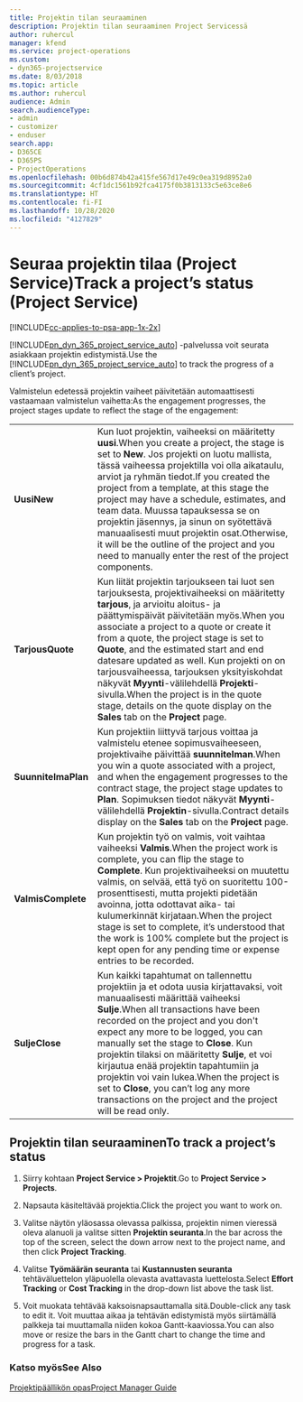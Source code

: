 ```yaml
---
title: Projektin tilan seuraaminen
description: Projektin tilan seuraaminen Project Servicessä
author: ruhercul
manager: kfend
ms.service: project-operations
ms.custom:
- dyn365-projectservice
ms.date: 8/03/2018
ms.topic: article
ms.author: ruhercul
audience: Admin
search.audienceType:
- admin
- customizer
- enduser
search.app:
- D365CE
- D365PS
- ProjectOperations
ms.openlocfilehash: 00b6d874b42a415fe567d17e49c0ea319d8952a0
ms.sourcegitcommit: 4cf1dc1561b92fca4175f0b3813133c5e63ce8e6
ms.translationtype: HT
ms.contentlocale: fi-FI
ms.lasthandoff: 10/28/2020
ms.locfileid: "4127829"
---
```

# <a name="track-a-projects-status-project-service"></a><span data-ttu-id="f4a74-103">Seuraa projektin tilaa (Project Service)</span><span class="sxs-lookup"><span data-stu-id="f4a74-103">Track a project’s status (Project Service)</span></span>

[!INCLUDE[cc-applies-to-psa-app-1x-2x](../includes/cc-applies-to-psa-app-1x-2x.md)]

<span data-ttu-id="f4a74-104">[!INCLUDE[pn_dyn_365_project_service_auto](../includes/pn-dyn-365-project-service-auto.md)] -palvelussa voit seurata asiakkaan projektin edistymistä.</span><span class="sxs-lookup"><span data-stu-id="f4a74-104">Use the [!INCLUDE[pn_dyn_365_project_service_auto](../includes/pn-dyn-365-project-service-auto.md)] to track the progress of a client’s project.</span></span>  

<span data-ttu-id="f4a74-105">Valmistelun edetessä projektin vaiheet päivitetään automaattisesti vastaamaan valmistelun vaihetta:</span><span class="sxs-lookup"><span data-stu-id="f4a74-105">As the engagement progresses, the project stages update to reflect the stage of the engagement:</span></span>  


|              |                                                                                                                                                                                                                                                                                                  |
|--------------|--------------------------------------------------------------------------------------------------------------------------------------------------------------------------------------------------------------------------------------------------------------------------------------------------|
|   <span data-ttu-id="f4a74-106">**Uusi**</span><span class="sxs-lookup"><span data-stu-id="f4a74-106">**New**</span></span>    | <span data-ttu-id="f4a74-107">Kun luot projektin, vaiheeksi on määritetty **uusi**.</span><span class="sxs-lookup"><span data-stu-id="f4a74-107">When you create a project, the stage is set to **New**.</span></span> <span data-ttu-id="f4a74-108">Jos projekti on luotu mallista, tässä vaiheessa projektilla voi olla aikataulu, arviot ja ryhmän tiedot.</span><span class="sxs-lookup"><span data-stu-id="f4a74-108">If you created the project from a template, at this stage the project may have a schedule, estimates, and team data.</span></span> <span data-ttu-id="f4a74-109">Muussa tapauksessa se on projektin jäsennys, ja sinun on syötettävä manuaalisesti muut projektin osat.</span><span class="sxs-lookup"><span data-stu-id="f4a74-109">Otherwise, it will be the outline of the project and you need to manually enter the rest of the project components.</span></span> |
|  <span data-ttu-id="f4a74-110">**Tarjous**</span><span class="sxs-lookup"><span data-stu-id="f4a74-110">**Quote**</span></span>   |      <span data-ttu-id="f4a74-111">Kun liität projektin tarjoukseen tai luot sen tarjouksesta, projektivaiheeksi on määritetty **tarjous**, ja arvioitu aloitus- ja päättymispäivät päivitetään myös.</span><span class="sxs-lookup"><span data-stu-id="f4a74-111">When you associate a project to a quote or create it from a quote, the project stage is set to **Quote**, and the estimated start and end datesare updated as well.</span></span> <span data-ttu-id="f4a74-112">Kun projekti on on tarjousvaiheessa, tarjouksen yksityiskohdat näkyvät **Myynti**-välilehdellä **Projekti**-sivulla.</span><span class="sxs-lookup"><span data-stu-id="f4a74-112">When the project is in the quote stage, details on the quote display on the **Sales** tab on the **Project** page.</span></span>      |
|   <span data-ttu-id="f4a74-113">**Suunnitelma**</span><span class="sxs-lookup"><span data-stu-id="f4a74-113">**Plan**</span></span>   |                                     <span data-ttu-id="f4a74-114">Kun projektiin liittyvä tarjous voittaa ja valmistelu etenee sopimusvaiheeseen, projektivaihe päivittää **suunnitelman**.</span><span class="sxs-lookup"><span data-stu-id="f4a74-114">When you win a quote associated with a project, and when the engagement progresses to the contract stage, the project stage updates to **Plan**.</span></span> <span data-ttu-id="f4a74-115">Sopimuksen tiedot näkyvät **Myynti**-välilehdellä **Projektin**-sivulla.</span><span class="sxs-lookup"><span data-stu-id="f4a74-115">Contract details display on the **Sales** tab on the **Project** page.</span></span>                                      |
| <span data-ttu-id="f4a74-116">**Valmis**</span><span class="sxs-lookup"><span data-stu-id="f4a74-116">**Complete**</span></span> |                    <span data-ttu-id="f4a74-117">Kun projektin työ on valmis, voit vaihtaa vaiheeksi **Valmis**.</span><span class="sxs-lookup"><span data-stu-id="f4a74-117">When the project work is complete, you can flip the stage to **Complete**.</span></span> <span data-ttu-id="f4a74-118">Kun projektivaiheeksi on muutettu valmis, on selvää, että työ on suoritettu 100-prosenttisesti, mutta projekti pidetään avoinna, jotta odottavat aika- tai kulumerkinnät kirjataan.</span><span class="sxs-lookup"><span data-stu-id="f4a74-118">When the project stage is set to complete, it’s understood that the work is 100% complete but the project is kept open for any pending time or expense entries to be recorded.</span></span>                     |
|  <span data-ttu-id="f4a74-119">**Sulje**</span><span class="sxs-lookup"><span data-stu-id="f4a74-119">**Close**</span></span>   |           <span data-ttu-id="f4a74-120">Kun kaikki tapahtumat on tallennettu projektiin ja et odota uusia kirjattavaksi, voit manuaalisesti määrittää vaiheeksi **Sulje**.</span><span class="sxs-lookup"><span data-stu-id="f4a74-120">When all transactions have been recorded on the project and you don't expect any more to be logged, you can manually set the stage to **Close**.</span></span> <span data-ttu-id="f4a74-121">Kun projektin tilaksi on määritetty **Sulje**, et voi kirjautua enää projektin tapahtumiin ja projektin voi vain lukea.</span><span class="sxs-lookup"><span data-stu-id="f4a74-121">When the project is set to **Close**, you can’t log any more transactions on the project and the project will be read only.</span></span>           |

## <a name="to-track-a-projects-status"></a><span data-ttu-id="f4a74-122">Projektin tilan seuraaminen</span><span class="sxs-lookup"><span data-stu-id="f4a74-122">To track a project’s status</span></span>  

1.  <span data-ttu-id="f4a74-123">Siirry kohtaan **Project Service > Projektit**.</span><span class="sxs-lookup"><span data-stu-id="f4a74-123">Go to **Project Service > Projects**.</span></span>  

2.  <span data-ttu-id="f4a74-124">Napsauta käsiteltävää projektia.</span><span class="sxs-lookup"><span data-stu-id="f4a74-124">Click the project you want to work on.</span></span>  

3.  <span data-ttu-id="f4a74-125">Valitse näytön yläosassa olevassa palkissa, projektin nimen vieressä oleva alanuoli ja valitse sitten **Projektin seuranta**.</span><span class="sxs-lookup"><span data-stu-id="f4a74-125">In the bar across the top of the screen, select the down arrow next to the project name, and then click **Project Tracking**.</span></span>  

4.  <span data-ttu-id="f4a74-126">Valitse **Työmäärän seuranta** tai **Kustannusten seuranta** tehtäväluettelon yläpuolella olevasta avattavasta luettelosta.</span><span class="sxs-lookup"><span data-stu-id="f4a74-126">Select **Effort Tracking** or **Cost Tracking** in the drop-down list above the task list.</span></span>  

5.  <span data-ttu-id="f4a74-127">Voit muokata tehtävää kaksoisnapsauttamalla sitä.</span><span class="sxs-lookup"><span data-stu-id="f4a74-127">Double-click any task to edit it.</span></span> <span data-ttu-id="f4a74-128">Voit muuttaa aikaa ja tehtävän edistymistä myös siirtämällä palkkeja tai muuttamalla niiden kokoa Gantt-kaaviossa.</span><span class="sxs-lookup"><span data-stu-id="f4a74-128">You can also move or resize the bars in the Gantt chart to change the time and progress for a task.</span></span>  

### <a name="see-also"></a><span data-ttu-id="f4a74-129">Katso myös</span><span class="sxs-lookup"><span data-stu-id="f4a74-129">See Also</span></span>  
 [<span data-ttu-id="f4a74-130">Projektipäällikön opas</span><span class="sxs-lookup"><span data-stu-id="f4a74-130">Project Manager Guide</span></span>](../psa/project-manager-guide.md)
